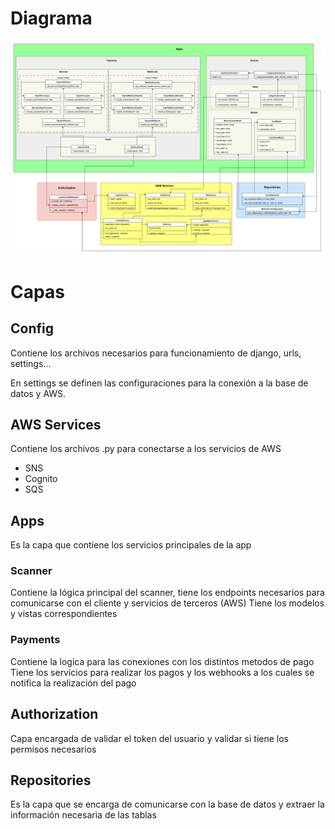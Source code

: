 # Diagrama


![alt text](diagrama.png)


# Capas

## Config

Contiene los archivos necesarios para funcionamiento de django, urls, settings...

En settings se definen las configuraciones para la conexión a la base de datos y AWS.


## AWS Services

Contiene los archivos .py para conectarse a los servicios de AWS
- SNS
- Cognito
- SQS

## Apps

Es la capa que contiene los servicios principales de la app

### Scanner

Contiene la lógica principal del scanner, tiene los endpoints necesarios para comunicarse con el cliente y servicios de terceros (AWS)
Tiene los modelos y vistas correspondientes


### Payments

Contiene la logica para las conexiones con los distintos metodos de pago
Tiene los servicios para realizar los pagos y los webhooks a los cuales se notifica la realización del pago


## Authorization

Capa encargada de validar el token del usuario y validar si tiene los permisos necesarios

## Repositories

Es la capa que se encarga de comunicarse con la base de datos y extraer la información necesaria de las tablas
